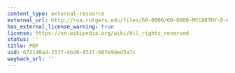 ```yaml
---
content_type: external-resource
external_url: http://roa.rutgers.edu/files/60-0000/60-0000-MCCARTHY-0-0.PDF
has_external_license_warning: true
license: https://en.wikipedia.org/wiki/All_rights_reserved
status: ''
title: PDF
uid: 672148ad-213f-4bd0-952f-687e9ded5a7c
wayback_url: ''
---
```

